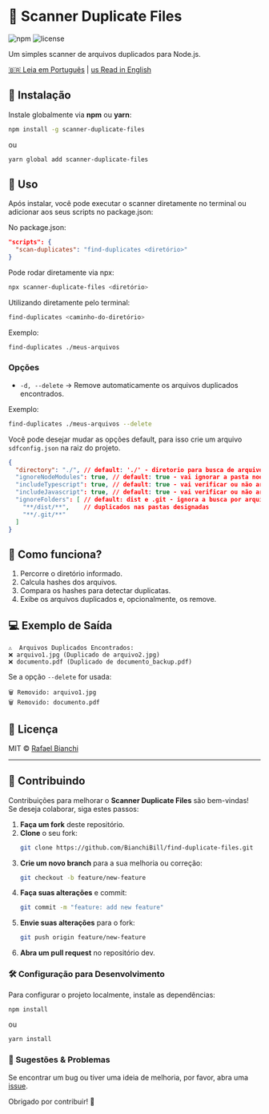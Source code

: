 # 📁 Scanner Duplicate Files

![npm](https://img.shields.io/npm/v/scanner-duplicate-files?color=blue&label=npm) ![license](https://img.shields.io/npm/l/scanner-duplicate-files)

Um simples scanner de arquivos duplicados para Node.js.

[🇧🇷 Leia em Português](README-pt.md) | [us Read in English](README.md)

## 🚀 Instalação

Instale globalmente via **npm** ou **yarn**:

```sh
npm install -g scanner-duplicate-files
```

ou

```sh
yarn global add scanner-duplicate-files
```

## 📌 Uso

Após instalar, você pode executar o scanner diretamente no terminal ou adicionar aos seus scripts no package.json:

No package.json:
```json
"scripts": {
  "scan-duplicates": "find-duplicates <diretório>"
}
```

Pode rodar diretamente via npx:

```sh
npx scanner-duplicate-files <diretório>
```

Utilizando diretamente pelo terminal:

```sh
find-duplicates <caminho-do-diretório>
```

Exemplo:

```sh
find-duplicates ./meus-arquivos
```

### Opções

- `-d, --delete` → Remove automaticamente os arquivos duplicados encontrados.

Exemplo:

```sh
find-duplicates ./meus-arquivos --delete
```

Você pode desejar mudar as opções default, para isso crie um arquivo `sdfconfig.json` na raiz do projeto.

```json
{
  "directory": "./", // default: './' - diretorio para busca de arquivos duplicados
  "ignoreNodeModules": true, // default: true - vai ignorar a pasta node_modules
  "includeTypescript": true, // default: true - vai verificar ou não arquivos TypeScript
  "includeJavascript": true, // default: true - vai verificar ou não arquivos JavaScript
  "ignoreFolders": [ // default: dist e .git - ignora a busca por arquivos 
    "**/dist/**",    // duplicados nas pastas designadas 
    "**/.git/**"
  ]
}
```

## 🔧 Como funciona?

1. Percorre o diretório informado.
2. Calcula hashes dos arquivos.
3. Compara os hashes para detectar duplicatas.
4. Exibe os arquivos duplicados e, opcionalmente, os remove.

## 💻 Exemplo de Saída

```
⚠️  Arquivos Duplicados Encontrados:
❌ arquivo1.jpg (Duplicado de arquivo2.jpg)
❌ documento.pdf (Duplicado de documento_backup.pdf)
```

Se a opção `--delete` for usada:

```
🗑️ Removido: arquivo1.jpg
🗑️ Removido: documento.pdf
```

## 📜 Licença

MIT © [Rafael Bianchi](https://github.com/BianchiBill)


---

## 🤝 Contribuindo

Contribuições para melhorar o **Scanner Duplicate Files** são bem-vindas!  
Se deseja colaborar, siga estes passos:

1. **Faça um fork** deste repositório.
2. **Clone** o seu fork:  
   ```sh
   git clone https://github.com/BianchiBill/find-duplicate-files.git
   ```
3. **Crie um novo branch** para a sua melhoria ou correção:  
   ```sh
   git checkout -b feature/new-feature
   ```
4. **Faça suas alterações** e commit:  
   ```sh
   git commit -m "feature: add new feature"
   ```
5. **Envie suas alterações** para o fork:  
   ```sh
   git push origin feature/new-feature
   ```
6. **Abra um pull request** no repositório dev.

### 🛠 Configuração para Desenvolvimento
Para configurar o projeto localmente, instale as dependências:
```sh
npm install
```
ou
```sh
yarn install
```

### 📢 Sugestões & Problemas
Se encontrar um bug ou tiver uma ideia de melhoria, por favor, abra uma [issue](https://github.com/BianchiBill/find-duplicate-files/issues).

Obrigado por contribuir! 🚀

